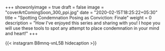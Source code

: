 +++
showonlyimage = true
draft = false
image = "coverArtComingSoon_300_ppi.jpg"
date = "2020-02-15T18:25:22+05:30"
title = "Spotting Condemnation Posing as Conviction: Finale"
weight = 0
description = "How I've enjoyed this series and sharing with you! I hope you will use these tools to spot any attempt to place condemnation in your mind and heart!"
+++


{{< instagram B8mnq-vnL5B hidecaption >}}
